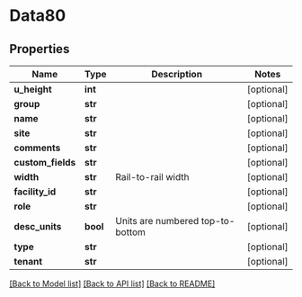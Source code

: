 # Data80

## Properties
Name | Type | Description | Notes
------------ | ------------- | ------------- | -------------
**u_height** | **int** |  | [optional] 
**group** | **str** |  | [optional] 
**name** | **str** |  | [optional] 
**site** | **str** |  | [optional] 
**comments** | **str** |  | [optional] 
**custom_fields** | **str** |  | [optional] 
**width** | **str** | Rail-to-rail width | [optional] 
**facility_id** | **str** |  | [optional] 
**role** | **str** |  | [optional] 
**desc_units** | **bool** | Units are numbered top-to-bottom | [optional] 
**type** | **str** |  | [optional] 
**tenant** | **str** |  | [optional] 

[[Back to Model list]](../README.md#documentation-for-models) [[Back to API list]](../README.md#documentation-for-api-endpoints) [[Back to README]](../README.md)


